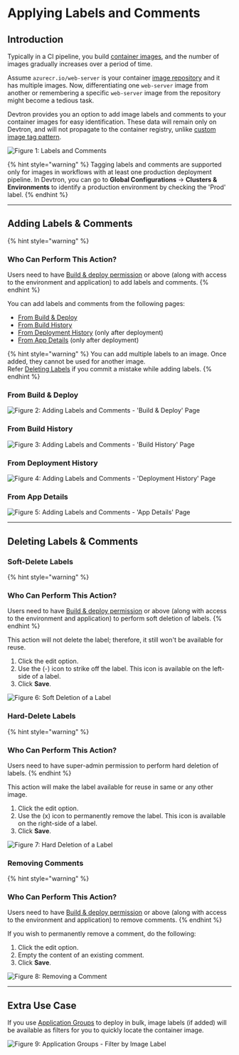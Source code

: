 # Applying Labels and Comments

## Introduction

Typically in a CI pipeline, you build [container images](../../reference/glossary.md#image), and the number of images gradually increases over a period of time.

Assume `azurecr.io/web-server` is your container [image repository](../../reference/glossary.md#repo) and it has multiple images. Now, differentiating one `web-server` image from another or remembering a specific `web-server` image from the repository might become a tedious task. 

Devtron provides you an option to add image labels and comments to your container images for easy identification. These data will remain only on Devtron, and will not propagate to the container registry, unlike [custom image tag pattern](../creating-application/workflow/ci-pipeline.md#custom-image-tag-pattern).

![Figure 1: Labels and Comments](https://devtron-public-asset.s3.us-east-2.amazonaws.com/images/deploying-application/tag-comment/tag-and-comment.jpg)

{% hint style="warning" %}
Tagging labels and comments are supported only for images in workflows with at least one production deployment pipeline. In Devtron, you can go to **Global Configurations** → **Clusters & Environments** to identify a production environment by checking the 'Prod' label.
{% endhint %}

---

## Adding Labels & Comments

{% hint style="warning" %}
### Who Can Perform This Action?
Users need to have [Build & deploy permission](../global-configurations/authorization/user-access.md#role-based-access-levels) or above (along with access to the environment and application) to add labels and comments.
{% endhint %}

You can add labels and comments from the following pages:

* [From Build & Deploy](#from-build--deploy)
* [From Build History](#from-build-history)
* [From Deployment History](#from-deployment-history) (only after deployment)
* [From App Details](#from-app-details) (only after deployment)

{% hint style="warning" %}
You can add multiple labels to an image. Once added, they cannot be used for another image. <br />
Refer [Deleting Labels](#deleting-labels--comments) if you commit a mistake while adding labels.
{% endhint %}
 
### From Build & Deploy

![Figure 2: Adding Labels and Comments - 'Build & Deploy' Page](https://devtron-public-asset.s3.us-east-2.amazonaws.com/images/deploying-application/tag-comment/tag-build.gif)

### From Build History

![Figure 3: Adding Labels and Comments - 'Build History' Page](https://devtron-public-asset.s3.us-east-2.amazonaws.com/images/deploying-application/tag-comment/tag-build-history.gif)

### From Deployment History

![Figure 4: Adding Labels and Comments - 'Deployment History' Page](https://devtron-public-asset.s3.us-east-2.amazonaws.com/images/deploying-application/tag-comment/tag-deployment-history.gif)

### From App Details

![Figure 5: Adding Labels and Comments - 'App Details' Page](https://devtron-public-asset.s3.us-east-2.amazonaws.com/images/deploying-application/tag-comment/tag-app-details.gif)

---

## Deleting Labels & Comments

### Soft-Delete Labels

{% hint style="warning" %}
### Who Can Perform This Action?
Users need to have [Build & deploy permission](../global-configurations/authorization/user-access.md#role-based-access-levels) or above (along with access to the environment and application) to perform soft deletion of labels.
{% endhint %}

This action will not delete the label; therefore, it still won't be available for reuse.

1. Click the edit option.
2. Use the (-) icon to strike off the label. This icon is available on the left-side of a label.
3. Click **Save**. 

![Figure 6: Soft Deletion of a Label](https://devtron-public-asset.s3.us-east-2.amazonaws.com/images/deploying-application/tag-comment/tag-app-details.gif)

### Hard-Delete Labels

{% hint style="warning" %}
### Who Can Perform This Action?
Users need to have super-admin permission to perform hard deletion of labels.
{% endhint %}

This action will make the label available for reuse in same or any other image.

1. Click the edit option.
2. Use the (x) icon to permanently remove the label. This icon is available on the right-side of a label.
3. Click **Save**.

![Figure 7: Hard Deletion of a Label](https://devtron-public-asset.s3.us-east-2.amazonaws.com/images/deploying-application/tag-comment/tag-app-details.gif)

### Removing Comments

{% hint style="warning" %}
### Who Can Perform This Action?
Users need to have [Build & deploy permission](../global-configurations/authorization/user-access.md#role-based-access-levels) or above (along with access to the environment and application) to remove comments.
{% endhint %}

If you wish to permanently remove a comment, do the following:

1. Click the edit option.
2. Empty the content of an existing comment.
3. Click **Save**.

![Figure 8: Removing a Comment](https://devtron-public-asset.s3.us-east-2.amazonaws.com/images/deploying-application/tag-comment/tag-app-details.gif)

---

## Extra Use Case

If you use [Application Groups](../application-groups.md) to deploy in bulk, image labels (if added) will be available as filters for you to quickly locate the container image.

![Figure 9: Application Groups - Filter by Image Label](https://devtron-public-asset.s3.us-east-2.amazonaws.com/images/deploying-application/tag-comment/ag-image-filter.gif)

